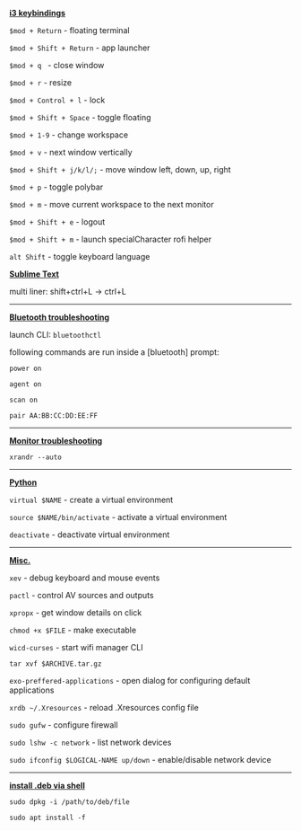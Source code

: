 <u>**i3 keybindings**</u>

``$mod + Return`` - floating terminal

``$mod + Shift + Return`` - app launcher

``$mod + q `` - close window

``$mod + r`` - resize

``$mod + Control + l`` - lock

``$mod + Shift + Space`` - toggle floating

``$mod + 1-9`` - change workspace

``$mod + v`` - next window vertically

``$mod + Shift + j/k/l/;`` - move window left, down, up, right

``$mod + p`` - toggle polybar

``$mod + m`` - move current workspace to the next monitor

``$mod + Shift + e`` - logout

``$mod + Shift + m`` - launch specialCharacter rofi helper

``alt Shift`` - toggle keyboard language





**<u>Sublime Text</u>**

multi liner:   shift+ctrl+L  ->  ctrl+L

---

**<u>Bluetooth troubleshooting</u>**

launch CLI:  ``bluetoothctl``

following commands are run inside a [bluetooth] prompt:

``power on``

``agent on``

``scan on``

``pair AA:BB:CC:DD:EE:FF``

---

**<u>Monitor troubleshooting</u>**

``xrandr --auto``

---



**<u>Python</u>**

``virtual $NAME`` - create a virtual environment

``source $NAME/bin/activate`` - activate a virtual environment

``deactivate`` - deactivate virtual environment





---

**<u>Misc.</u>**

``xev`` - debug keyboard and mouse events

``pactl`` - control AV sources and outputs

``xpropx`` - get window details on click

``chmod +x $FILE`` - make executable

``wicd-curses`` - start wifi manager CLI

``tar xvf $ARCHIVE.tar.gz``

``exo-preffered-applications`` - open dialog for configuring default applications

``xrdb ~/.Xresources`` - reload .Xresources config file

``sudo gufw`` - configure firewall

``sudo lshw -c network`` - list network devices

``sudo ifconfig $LOGICAL-NAME up/down`` - enable/disable network device





---

**<u>install .deb via shell</u>**

``sudo dpkg -i /path/to/deb/file`` 

``sudo apt install -f``

